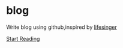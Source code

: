 blog
====

Write blog using github,inspired by [lifesinger](https://github.com/lifesinger/lifesinger.github.com/issues?q=label%3Ablog)

[Start Reading](https://github.com/fanchangyong/blog/labels/article)
